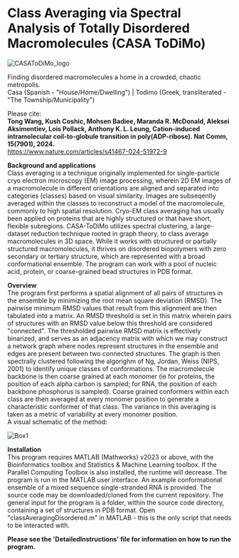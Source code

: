 # Class Averaging via Spectral Analysis of Totally Disordered Macromolecules (CASA ToDiMo)

![CASAToDiMo_logo](https://github.com/TongGeorgeWang/CASA-ToDiMo/assets/160785251/faec1464-9021-42ef-bdf3-c71954510e9a)

Finding disordered macromolecules a home in a crowded, chaotic metropolis. <br /> 
Casa (Spanish - "House/Home/Dwelling") | Todimo (Greek, transliterated - "The Township/Municipality") <br />

Please cite: <br />
**Tong Wang, Kush Coshic, Mohsen Badiee, Maranda R. McDonald, Aleksei Aksimentiev, Lois Pollack, Anthony K. L. Leung, Cation-induced intramolecular coil-to-globule transition in poly(ADP-ribose). Nat Comm, 15(7901), 2024.** <br />
https://www.nature.com/articles/s41467-024-51972-9 <br />

**Background and applications** <br />
Class averaging is a technique originally implemented for single-particle cryo electron microscopy (EM) image processing, wherein 2D EM images of a macromolecule in different orientations are aligned and separated into categories (classes) based on visual similarity. Images are subseqently averaged within the classes to reconstruct a model of the macromolecule, commonly to high spatial resolution. Cryo-EM class averaging has usually been applied on proteins that are highly structured or that have short, flexible subregions. CASA-ToDiMo utilizes spectral clustering, a large-dataset reduction technique rooted in graph theory, to class average macromolecules in 3D space. While it works with structured or partially structured macromolecules, it thrives on disordered biopolymers with zero secondary or tertiary structure, which are represented with a broad conformational ensemble. The program can work with a pool of nucleic acid, protein, or coarse-grained bead structures in PDB format. <br />

**Overview** <br />
The program first performs a spatial alignment of all pairs of structures in the ensemble by minimizing the root mean square deviation (RMSD). The pairwise minimum RMSD values that result from this alignment are then tabulated into a matrix. An RMSD threshold is set in this matrix wherein pairs of structures with an RMSD value below this threshold are considered "connected". The thresholded pairwise RMSD matrix is effectively binarized, and serves as an adjacency matrix with which we may construct a network graph where nodes represent structures in the ensemble and edges are present between two connected structures. The graph is then spectrally clustered following the algorighm of Ng, Jordan, Weiss (NIPS, 2001) to identify unique classes of conformations. The macromolecule backbone is then coarse grained at each monomer (ie for proteins, the position of each alpha carbon is sampled; for RNA, the position of each backbone phosphorus is sampled). Coarse grained conformers within each class are then averaged at every monomer position to generate a characteristic conformer of that class. The variance in this averaging is taken as a metric of variability at every monomer position. <br />
A visual schematic of the method: 

![Box1](https://github.com/user-attachments/assets/0d409b59-fb0f-4751-99be-ff3c6c678167)



**Installation** <br />
This program requires MATLAB (Mathworks) v2023 or above, with the Bioinformatics toolbox and Statistics & Machine Learning toolbox. If the Parallel Computing Toolbox is also installed, the runtime will decrease. The program is run in the MATLAB user interface. An example conformational ensemble of a mixed sequence single-stranded RNA is provided. 
The source code may be downloaded/cloned from the current repository. The general input for the program is a folder, within the source code directory, containing a set of structures in PDB format. 
Open "classAveragingDisordered.m" in MATLAB - this is the only script that needs to be interacted with. <br />


**Please see the 'DetailedInstructions' file for information on how to run the program.**
